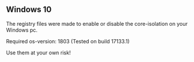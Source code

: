 ## Windows 10
The registry files were made to enable or disable the
core-isolation on your Windows pc. 

Required os-version: 1803 (Tested on build 17133.1)

Use them at your own risk!
